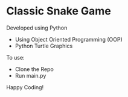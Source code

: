 # Classic Snake Game

Developed using Python

- Using Object Oriented Programming (OOP)
- Python Turtle Graphics

To use:

- Clone the Repo
- Run main.py

Happy Coding!
